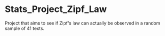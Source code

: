 # Stats_Project_Zipf_Law

Project that aims to see if Zipf's law can actually be observed in a random sample of 41 texts.
